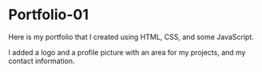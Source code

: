 # Portfolio-01

Here is my portfolio that I created using HTML, CSS, and some JavaScript. 

I added a logo and a profile picture with an area for my projects, and my contact information. 
